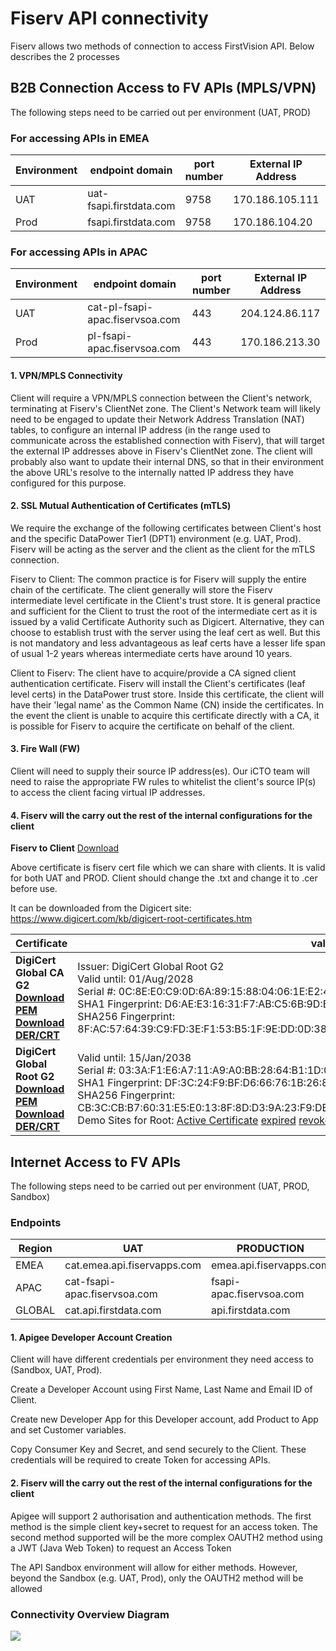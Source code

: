
# Fiserv API connectivity

Fiserv allows two methods of connection to access FirstVision API. Below describes the 2 processes

## B2B Connection Access to FV APIs (MPLS/VPN)

The following steps need to be carried out per environment (UAT, PROD)

### For accessing APIs in EMEA

| **Environment** | **endpoint domain**      | **port number** | **External IP Address** | **DR External IP Address**           |
|-----------------|--------------------------|-----------------|-------------------------|--------------------------------------|
| UAT             | uat-fsapi.firstdata.com  | 9758            | 170.186.105.111         | n/a                                  |
| Prod            | fsapi.firstdata.com      | 9758            | 170.186.104.20          | 170.186.105.189                      |

### For accessing APIs in APAC

| **Environment** | **endpoint domain**              | **port number** | **External IP Address** |
|-----------------|----------------------------------|-----------------|-------------------------|
| UAT             | cat-pl-fsapi-apac.fiservsoa.com  | 443             | 204.124.86.117          |
| Prod            | pl-fsapi-apac.fiservsoa.com      | 443             | 170.186.213.30          |

#### 1. VPN/MPLS Connectivity

Client will require a VPN/MPLS connection between the Client's network, terminating at Fiserv's ClientNet zone. The Client's Network team will likely need to be engaged to update their Network Address Translation (NAT) tables, to configure an internal IP address (in the range used to communicate across the established connection with Fiserv), that will target the external IP addresses above in Fiserv's ClientNet zone. The client will probably also want to update their internal DNS, so that in their environment the above URL's resolve to the internally natted IP address they have configured for this purpose.

#### 2. SSL Mutual Authentication of Certificates (mTLS)

We require the exchange of the following certificates between Client's host and the specific DataPower Tier1 (DPT1) environment (e.g. UAT, Prod). Fiserv will be acting as the server and the client as the client for the mTLS connection.

Fiserv to Client: The common practice is for Fiserv will supply the entire chain of the certificate. The client generally will store the Fiserv intermediate level certificate in the Client's trust store. It is general practice and sufficient for the Client to trust the root of the intermediate cert as it is issued by a valid Certificate Authority such as Digicert. Alternative, they can choose to establish trust with the server using the leaf cert as well. But this is not mandatory and less advantageous as leaf certs have a lesser life span of usual 1-2 years whereas intermediate certs have around 10 years.

Client to Fiserv: The client have to acquire/provide a CA signed client authentication certificate. Fiserv will install the Client's certificates (leaf level certs) in the DataPower trust store. Inside this certificate, the client will have their 'legal name' as the Common Name (CN) inside the certificates. In the event the client is unable to acquire this certificate directly with a CA, it is possible for Fiserv to acquire the certificate on behalf of the client.

#### 3. Fire Wall (FW)

Client will need to supply their source IP address(es). Our iCTO team will  need to raise the appropriate FW rules to whitelist the client's source IP(s) to access the client facing virtual IP addresses.

#### 4. Fiserv will the carry out the rest of the internal configurations for the client

**Fiserv to Client** [Download](https://raw.githubusercontent.com/Fiserv/firstvision-emea/develop/assets/DigiCert_Global_CA_G2.cer.txt)

Above certificate is fiserv cert file which we can share with clients. It is valid for both UAT and PROD. Client should change the .txt and change it to .cer before use.

It can be downloaded from the Digicert site: <https://www.digicert.com/kb/digicert-root-certificates.htm>

| Certificate                                                                                                                                                                           | validity                                                                                                                                                                                                                                                                                                                                                                                                                                                                                                                                                                                       |
|---------------------------------------------------------------------------------------------------------------------------------------------------------------------------------------|------------------------------------------------------------------------------------------------------------------------------------------------------------------------------------------------------------------------------------------------------------------------------------------------------------------------------------------------------------------------------------------------------------------------------------------------------------------------------------------------------------------------------------------------------------------------------------------------|
| **DigiCert Global CA G2 </br> [Download PEM](https://cacerts.digicert.com/DigiCertGlobalCAG2.crt.pem) [Download DER/CRT](https://cacerts.digicert.com/DigiCertGlobalCAG2.crt)**       | Issuer: DigiCert Global Root G2 </br> Valid until: 01/Aug/2028 </br> Serial #: 0C:8E:E0:C9:0D:6A:89:15:88:04:06:1E:E2:41:F9:AF </br> SHA1 Fingerprint: D6:AE:E3:16:31:F7:AB:C5:6B:9D:E8:AB:EC:CC:41:08:A6:26:B1:04 </br> SHA256 Fingerprint: 8F:AC:57:64:39:C9:FD:3E:F1:53:B5:1F:9E:DD:0D:38:1B:5D:F7:B8:75:59:CE:BE:CA:04:29:7D:D4:4A:63:9B                                                                                                                                                                                                                                                   |
| **DigiCert Global Root G2 </br> [Download PEM](https://cacerts.digicert.com/DigiCertGlobalRootG2.crt.pem) [Download DER/CRT](https://cacerts.digicert.com/DigiCertGlobalRootG2.crt)** | Valid until: 15/Jan/2038 </br>Serial #: 03:3A:F1:E6:A7:11:A9:A0:BB:28:64:B1:1D:09:FA:E5 </br>SHA1 Fingerprint: DF:3C:24:F9:BF:D6:66:76:1B:26:80:73:FE:06:D1:CC:8D:4F:82:A4 </br>SHA256 Fingerprint: CB:3C:CB:B7:60:31:E5:E0:13:8F:8D:D3:9A:23:F9:DE:47:FF:C3:5E:43:C1:14:4C:EA:27:D4:6A:5A:B1:CB:5 </br>Demo Sites for Root:  [Active Certificate](https://global-root-g2.chain-demos.digicert.com/ "Test my browser for this root certificate")   [expired](https://global-root-g2-expired.chain-demos.digicert.com/)  [revoked](https://global-root-g2-revoked.chain-demos.digicert.com/)    |

## Internet Access to FV APIs

The following steps need to be carried out per environment (UAT, PROD, Sandbox)

### Endpoints

| Region | UAT                          | PRODUCTION               | Generic Sandbox        |
|--------|------------------------------|--------------------------|------------------------|
| EMEA   | cat.emea.api.fiservapps.com  | emea.api.fiservapps.com  | cert.api.firstdata.com |
| APAC   | cat-fsapi-apac.fiservsoa.com | fsapi-apac.fiservsoa.com | cert.api.firstdata.com |
| GLOBAL | cat.api.firstdata.com        | api.firstdata.com        | cert.api.firstdata.com |

#### 1. Apigee Developer Account Creation

Client will have different credentials per environment they need access to (Sandbox, UAT, Prod).

Create a Developer Account using First Name, Last Name and Email ID of Client.

Create new Developer App for this Developer account, add Product to App and set Customer variables.

Copy Consumer Key and Secret, and send securely to the Client. These credentials will be required to create Token for accessing APIs.

#### 2. Fiserv will the carry out the rest of the internal configurations for the client

Apigee will support 2 authorisation and authentication methods. The first method is the simple client key+secret to request for an access token.  The second method supported will be the more complex OAUTH2 method using a JWT (Java Web Token) to request an Access Token

The API Sandbox environment will allow for either methods. However, beyond the Sandbox (e.g. UAT, Prod), only the OAUTH2 method will be allowed

### Connectivity Overview Diagram

<img style="display:block;margin:0 auto;" src="https://raw.githubusercontent.com/Fiserv/firstvision-emea/develop/assets/images/API-connectivity.jpg">